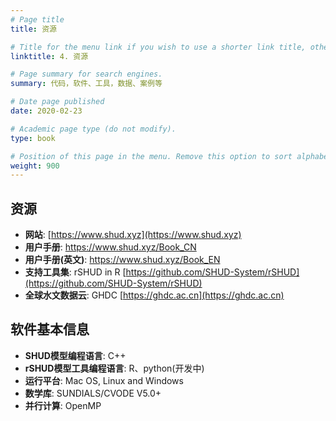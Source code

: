 ```yaml
---
# Page title
title: 资源

# Title for the menu link if you wish to use a shorter link title, otherwise remove this option.
linktitle: 4. 资源

# Page summary for search engines.
summary: 代码，软件、工具，数据、案例等

# Date page published
date: 2020-02-23

# Academic page type (do not modify).
type: book

# Position of this page in the menu. Remove this option to sort alphabetically.
weight: 900
---
```




## 资源

- **网站**: [https://www.shud.xyz](https://www.shud.xyz)
- **用户手册**: [https://www.shud.xyz/Book_CN<i class="fas fa-external-link-alt"></i>](/Book_CN)
- **用户手册(英文)**: [https://www.shud.xyz/Book_EN<i class="fas fa-external-link-alt"></i>](/Book_EN)
- **支持工具集**: rSHUD in R [https://github.com/SHUD-System/rSHUD](https://github.com/SHUD-System/rSHUD)
- **全球水文数据云**: GHDC [https://ghdc.ac.cn](https://ghdc.ac.cn)

## 软件基本信息

- **SHUD模型编程语言**: C++
- **rSHUD模型工具编程语言**: R、python(开发中)
- **运行平台**: Mac OS, Linux and Windows
- **数学库**:  SUNDIALS/CVODE V5.0+
- **并行计算**: OpenMP

